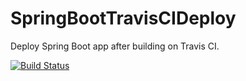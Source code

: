# SpringBootTravisCIDeploy
Deploy Spring Boot app after building on Travis CI.

[![Build Status](https://travis-ci.org/ArijitNath/SpringBootTravisCIDeploy.svg?branch=master)](https://travis-ci.org/github/ArijitNath/SpringBootTravisCIDeploy)
